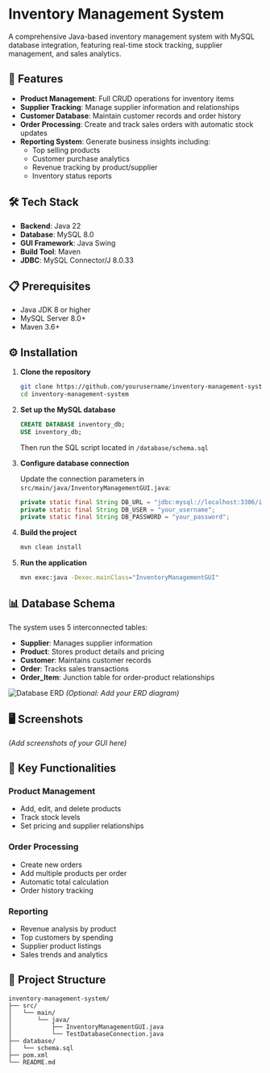 # Inventory Management System

A comprehensive Java-based inventory management system with MySQL database integration, featuring real-time stock tracking, supplier management, and sales analytics.

## 🚀 Features

- **Product Management**: Full CRUD operations for inventory items
- **Supplier Tracking**: Manage supplier information and relationships
- **Customer Database**: Maintain customer records and order history
- **Order Processing**: Create and track sales orders with automatic stock updates
- **Reporting System**: Generate business insights including:
  - Top selling products
  - Customer purchase analytics
  - Revenue tracking by product/supplier
  - Inventory status reports

## 🛠️ Tech Stack

- **Backend**: Java 22
- **Database**: MySQL 8.0
- **GUI Framework**: Java Swing
- **Build Tool**: Maven
- **JDBC**: MySQL Connector/J 8.0.33

## 📋 Prerequisites

- Java JDK 8 or higher
- MySQL Server 8.0+
- Maven 3.6+

## ⚙️ Installation

1. **Clone the repository**
   ```bash
   git clone https://github.com/yourusername/inventory-management-system.git
   cd inventory-management-system
   ```

2. **Set up the MySQL database**
   ```sql
   CREATE DATABASE inventory_db;
   USE inventory_db;
   ```
   Then run the SQL script located in `/database/schema.sql`

3. **Configure database connection**
   
   Update the connection parameters in `src/main/java/InventoryManagementGUI.java`:
   ```java
   private static final String DB_URL = "jdbc:mysql://localhost:3306/inventory_db";
   private static final String DB_USER = "your_username";
   private static final String DB_PASSWORD = "your_password";
   ```

4. **Build the project**
   ```bash
   mvn clean install
   ```

5. **Run the application**
   ```bash
   mvn exec:java -Dexec.mainClass="InventoryManagementGUI"
   ```

## 📊 Database Schema

The system uses 5 interconnected tables:

- **Supplier**: Manages supplier information
- **Product**: Stores product details and pricing
- **Customer**: Maintains customer records
- **Order**: Tracks sales transactions
- **Order_Item**: Junction table for order-product relationships

![Database ERD](docs/database-erd.png) *(Optional: Add your ERD diagram)*

## 🖥️ Screenshots

*(Add screenshots of your GUI here)*

## 🔑 Key Functionalities

### Product Management
- Add, edit, and delete products
- Track stock levels
- Set pricing and supplier relationships

### Order Processing
- Create new orders
- Add multiple products per order
- Automatic total calculation
- Order history tracking

### Reporting
- Revenue analysis by product
- Top customers by spending
- Supplier product listings
- Sales trends and analytics

## 📝 Project Structure

```
inventory-management-system/
├── src/
│   └── main/
│       └── java/
│           ├── InventoryManagementGUI.java
│           └── TestDatabaseConnection.java
├── database/
│   └── schema.sql
├── pom.xml
└── README.md
```



